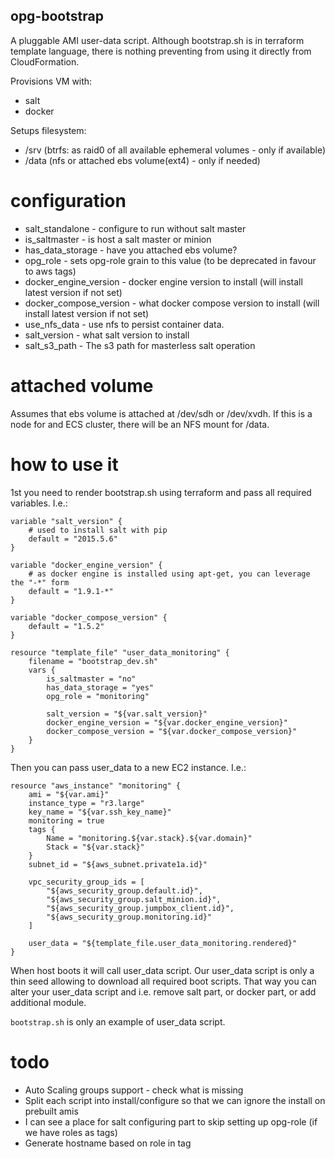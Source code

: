 opg-bootstrap
-------------
A pluggable AMI user-data script.
Although bootstrap.sh is in terraform template language, there is nothing preventing from using it directly 
from CloudFormation.

Provisions VM with:
- salt
- docker

Setups filesystem:
- /srv (btrfs: as raid0 of all available ephemeral volumes - only if available)
- /data (nfs or attached ebs volume(ext4) - only if needed)


configuration
=============
- salt_standalone - configure to run without salt master
- is_saltmaster - is host a salt master or minion
- has_data_storage - have you attached ebs volume?
- opg_role - sets opg-role grain to this value (to be deprecated in favour to aws tags)
- docker_engine_version - docker engine version to install (will install latest version if not set)
- docker_compose_version - what docker compose version to install (will install latest version if not set)
- use_nfs_data - use nfs to persist container data.
- salt_version - what salt version to install
- salt_s3_path - The s3 path for masterless salt operation


attached volume
===============
Assumes that ebs volume is attached at /dev/sdh or /dev/xvdh.  If this is a node for and ECS cluster, there will be an NFS mount for /data.


how to use it
=============
1st you need to render bootstrap.sh using terraform and pass all required variables.
I.e.:
```
variable "salt_version" {
    # used to install salt with pip
    default = "2015.5.6"
}

variable "docker_engine_version" {
    # as docker engine is installed using apt-get, you can leverage the "-*" form
    default = "1.9.1-*"
}

variable "docker_compose_version" {
    default = "1.5.2"
}

resource "template_file" "user_data_monitoring" {
    filename = "bootstrap_dev.sh"
    vars {
        is_saltmaster = "no"
        has_data_storage = "yes"
        opg_role = "monitoring"

        salt_version = "${var.salt_version}"
        docker_engine_version = "${var.docker_engine_version}"
        docker_compose_version = "${var.docker_compose_version}"
    }
}
```

Then you can pass user_data to a new EC2 instance.
I.e.:
```
resource "aws_instance" "monitoring" {
    ami = "${var.ami}"
    instance_type = "r3.large"
    key_name = "${var.ssh_key_name}"
    monitoring = true
    tags {
        Name = "monitoring.${var.stack}.${var.domain}"
        Stack = "${var.stack}"
    }
    subnet_id = "${aws_subnet.private1a.id}"

    vpc_security_group_ids = [
        "${aws_security_group.default.id}",
        "${aws_security_group.salt_minion.id}",
        "${aws_security_group.jumpbox_client.id}",
        "${aws_security_group.monitoring.id}"
    ]

    user_data = "${template_file.user_data_monitoring.rendered}"
}
```

When host boots it will call user_data script.
Our user_data script is only a thin seed allowing to download all required boot scripts.
That way you can alter your user_data script and i.e. remove salt part, or docker part, or add additional module.

`bootstrap.sh` is only an example of user_data script. 


todo
====
- Auto Scaling groups support - check what is missing
- Split each script into install/configure so that we can ignore the install on prebuilt amis
- I can see a place for salt configuring part to skip setting up opg-role (if we have roles as tags)
- Generate hostname based on role in tag
